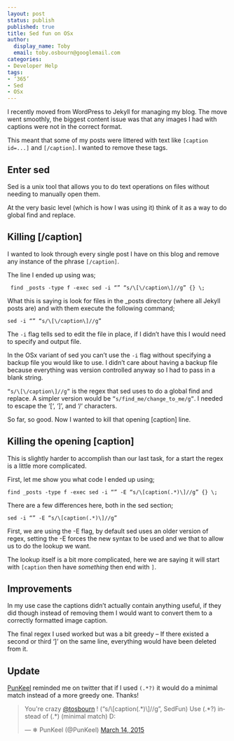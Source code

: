 ```yaml
---
layout: post
status: publish
published: true
title: Sed fun on OSx
author:
  display_name: Toby
  email: toby.osbourn@googlemail.com
categories:
- Developer Help
tags:
- ‘365’
- Sed 
- OSx
---
```


I recently moved from WordPress to Jekyll for managing my blog. The move went smoothly, the biggest content issue was that any images I had with captions were not in the correct format.

This meant that some of my posts were littered with text like `[caption id=...]` and `[/caption]`. I wanted to remove these tags.

## Enter sed

Sed is a unix tool that allows you to do text operations on files without needing to manually open them.

At the very basic level (which is how I was using it) think of it as a way to do global find and replace.

## Killing [/caption]

I wanted to look through every single post I have on this blog and remove any instance of the phrase `[/caption]`.

The line I ended up using was;

     find _posts -type f -exec sed -i “” “s/\[\/caption\]//g” {} \;

What this is saying is look for files in the _posts directory (where all Jekyll posts are) and with them execute the following command;

    sed -i “” “s/\[\/caption\]//g”

The `-i` flag tells sed to edit the file in place, if I didn’t have this I would need to specify and output file.

In the OSx variant of sed you can’t use the `-i` flag without specifying a backup file you would like to use. I didn’t care about having a backup file because everything was version controlled anyway so I had to pass in a blank string.

`“s/\[\/caption\]//g”` is the regex that sed uses to do a global find and replace. A simpler version would be `”s/find_me/change_to_me/g”`. I needed to escape the ‘[‘, ‘]’, and ‘/‘ characters.

So far, so good. Now I wanted to kill that opening [caption] line.

## Killing the opening [caption]

This is slightly harder to accomplish than our last task, for a start the regex is a little more complicated.

First, let me show you what code I ended up using;

    find _posts -type f -exec sed -i “” -E “s/\[caption(.*)\]//g” {} \;

There are a few differences here, both in the sed section;

    sed -i “” -E “s/\[caption(.*)\]//g”

First, we are using the -E flag, by default sed uses an older version of regex, setting the -E forces the new syntax to be used and we that to allow us to do the lookup we want.

The lookup itself is a bit more complicated, here we are saying it will start with `[caption` then have *something* then end with `]`.

## Improvements

In my use case the captions didn’t actually contain anything useful, if they did though instead of removing them I would want to convert them to a correctly formatted image caption.

The final regex I used worked but was a bit greedy – If there existed a second or third ‘]’ on the same line, everything would have been deleted from it.

## Update

[PunKeel](http://ungeek.fr) reminded me on twitter that if I used `(.*?)` it would do a minimal match instead of a more greedy one. Thanks!

<blockquote class="twitter-tweet" lang="en"><p>You&#39;re crazy <a href="https://twitter.com/tosbourn">@tosbourn</a> ! (“s/\[caption(.*)\]//g”, SedFun) Use (.*?) instead of (.*) (minimal match) D:</p>&mdash; ❄ PunKeel (@PunKeel) <a href="https://twitter.com/PunKeel/status/576854115059425280">March 14, 2015</a></blockquote>
<script async src="//platform.twitter.com/widgets.js" charset="utf-8"></script>


